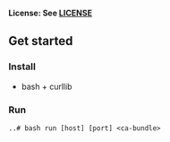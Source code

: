 **License: See [LICENSE](https://github.com/ouspg/trytls/blob/master/LICENSE)**

## Get started

### Install

* bash + curllib

### Run

```
..# bash run [host] [port] <ca-bundle>
```

